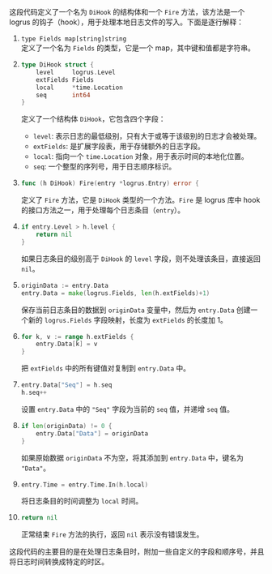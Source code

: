 这段代码定义了一个名为 `DiHook` 的结构体和一个 `Fire` 方法，该方法是一个 logrus 的钩子（hook），用于处理本地日志文件的写入。下面是逐行解释：

1. `type Fields map[string]string`  
   定义了一个名为 `Fields` 的类型，它是一个 map，其中键和值都是字符串。

2. 
   ```go
   type DiHook struct {
       level     logrus.Level
       extFields Fields
       local     *time.Location
       seq       int64
   }
   ```
   定义了一个结构体 `DiHook`，它包含四个字段：
   - `level`: 表示日志的最低级别，只有大于或等于该级别的日志才会被处理。
   - `extFields`: 是扩展字段表，用于存储额外的日志字段。
   - `local`: 指向一个 `time.Location` 对象，用于表示时间的本地化位置。
   - `seq`: 一个整型的序列号，用于日志顺序标识。

3. 
   ```go
   func (h DiHook) Fire(entry *logrus.Entry) error {
   ```
   定义了 `Fire` 方法，它是 `DiHook` 类型的一个方法。`Fire` 是 logrus 库中 hook 的接口方法之一，用于处理每个日志条目（`entry`）。

4. 
   ```go
   if entry.Level > h.level {
       return nil
   }
   ```
   如果日志条目的级别高于 `DiHook` 的 `level` 字段，则不处理该条目，直接返回 `nil`。

5. 
   ```go
   originData := entry.Data
   entry.Data = make(logrus.Fields, len(h.extFields)+1)
   ```
   保存当前日志条目的数据到 `originData` 变量中，然后为 `entry.Data` 创建一个新的 `logrus.Fields` 字段映射，长度为 `extFields` 的长度加 1。

6. 
   ```go
   for k, v := range h.extFields {
       entry.Data[k] = v
   }
   ```
   把 `extFields` 中的所有键值对复制到 `entry.Data` 中。

7. 
   ```go
   entry.Data["Seq"] = h.seq
   h.seq++
   ```
   设置 `entry.Data` 中的 `"Seq"` 字段为当前的 `seq` 值，并递增 `seq` 值。

8. 
   ```go
   if len(originData) != 0 {
       entry.Data["Data"] = originData
   }
   ```
   如果原始数据 `originData` 不为空，将其添加到 `entry.Data` 中，键名为 `"Data"`。

9. 
   ```go
   entry.Time = entry.Time.In(h.local)
   ```
   将日志条目的时间调整为 `local` 时间。

10. 
    ```go
    return nil
    ```
    正常结束 `Fire` 方法的执行，返回 `nil` 表示没有错误发生。

这段代码的主要目的是在处理日志条目时，附加一些自定义的字段和顺序号，并且将日志时间转换成特定的时区。